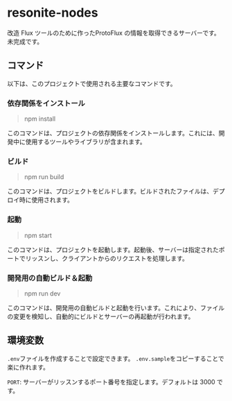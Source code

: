 # resonite-nodes

改造 Flux ツールのために作ったProtoFlux の情報を取得できるサーバーです。
未完成です。

## コマンド

以下は、このプロジェクトで使用される主要なコマンドです。

### 依存関係をインストール

> npm install

このコマンドは、プロジェクトの依存関係をインストールします。これには、開発中に使用するツールやライブラリが含まれます。

### ビルド

> npm run build

このコマンドは、プロジェクトをビルドします。ビルドされたファイルは、デプロイ時に使用されます。

### 起動

> npm start

このコマンドは、プロジェクトを起動します。起動後、サーバーは指定されたポートでリッスンし、クライアントからのリクエストを処理します。

### 開発用の自動ビルド＆起動

> npm run dev

このコマンドは、開発用の自動ビルドと起動を行います。これにより、ファイルの変更を検知し、自動的にビルドとサーバーの再起動が行われます。

## 環境変数

`.env`ファイルを作成することで設定できます。
`.env.sample`をコピーすることで楽に作れます。

`PORT`: サーバーがリッスンするポート番号を指定します。デフォルトは 3000 です。
